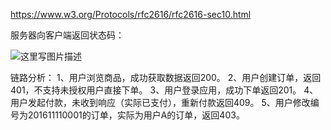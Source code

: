 https://www.w3.org/Protocols/rfc2616/rfc2616-sec10.html

服务器向客户端返回状态码：

![这里写图片描述](http://img.blog.csdn.net/20161028113237998) 

链路分析：
1、用户浏览商品，成功获取数据返回200。
2、用户创建订单，返回401，不支持未授权用户直接下单。
3、用户登录应用，成功下单返回201。
4、用户发起付款，未收到响应（实际已支付），重新付款返回409。
5、用户修改编号为201611110001的订单，实际为用户A的订单，返回403。
